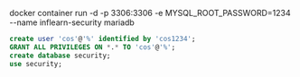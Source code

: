 docker container run -d -p 3306:3306 -e MYSQL_ROOT_PASSWORD=1234 --name inflearn-security mariadb

```sql
create user 'cos'@'%' identified by 'cos1234';
GRANT ALL PRIVILEGES ON *.* TO 'cos'@'%';
create database security;
use security;
```
